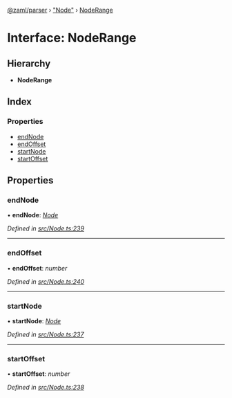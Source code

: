 [@zaml/parser](../README.md) › ["Node"](../modules/_node_.md) › [NodeRange](_node_.noderange.md)

# Interface: NodeRange

## Hierarchy

* **NodeRange**

## Index

### Properties

* [endNode](_node_.noderange.md#endnode)
* [endOffset](_node_.noderange.md#endoffset)
* [startNode](_node_.noderange.md#startnode)
* [startOffset](_node_.noderange.md#startoffset)

## Properties

###  endNode

• **endNode**: *[Node](../classes/_node_.node.md)*

*Defined in [src/Node.ts:239](https://github.com/nexushubs/zaml-lang/blob/ee5fea7/packages/zaml-parser/src/Node.ts#L239)*

___

###  endOffset

• **endOffset**: *number*

*Defined in [src/Node.ts:240](https://github.com/nexushubs/zaml-lang/blob/ee5fea7/packages/zaml-parser/src/Node.ts#L240)*

___

###  startNode

• **startNode**: *[Node](../classes/_node_.node.md)*

*Defined in [src/Node.ts:237](https://github.com/nexushubs/zaml-lang/blob/ee5fea7/packages/zaml-parser/src/Node.ts#L237)*

___

###  startOffset

• **startOffset**: *number*

*Defined in [src/Node.ts:238](https://github.com/nexushubs/zaml-lang/blob/ee5fea7/packages/zaml-parser/src/Node.ts#L238)*
